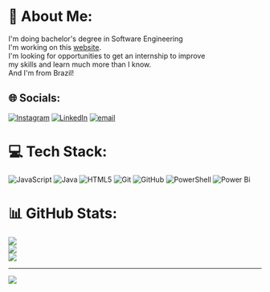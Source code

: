 # 💫 About Me:
I'm doing bachelor's degree in Software Engineering<br>
I'm working on this <a href="https://zelfine-website.vercel.app/" target ="_blank">website</a>.<br>
I'm looking for opportunities to get an internship to improve <br>my skills and learn much more than I know.<br>
And I'm from Brazil!

## 🌐 Socials:
[![Instagram](https://img.shields.io/badge/Instagram-%23E4405F.svg?logo=Instagram&logoColor=white)](https://instagram.com/luizcaetanosl) [![LinkedIn](https://img.shields.io/badge/LinkedIn-%230077B5.svg?logo=linkedin&logoColor=white)](https://linkedin.com/in/luiz-caetano) [![email](https://img.shields.io/badge/Email-D14836?logo=gmail&logoColor=white)](mailto:luizeduardosilvacaetano@gmail.com) 

# 💻 Tech Stack:
![JavaScript](https://img.shields.io/badge/javascript-%23323330.svg?style=for-the-badge&logo=javascript&logoColor=%23F7DF1E) ![Java](https://img.shields.io/badge/java-%23ED8B00.svg?style=for-the-badge&logo=openjdk&logoColor=white) ![HTML5](https://img.shields.io/badge/html5-%23E34F26.svg?style=for-the-badge&logo=html5&logoColor=white) ![Git](https://img.shields.io/badge/git-%23F05033.svg?style=for-the-badge&logo=git&logoColor=white) ![GitHub](https://img.shields.io/badge/github-%23121011.svg?style=for-the-badge&logo=github&logoColor=white) ![PowerShell](https://img.shields.io/badge/PowerShell-%235391FE.svg?style=for-the-badge&logo=powershell&logoColor=white) ![Power Bi](https://img.shields.io/badge/power_bi-F2C811?style=for-the-badge&logo=powerbi&logoColor=black)
# 📊 GitHub Stats:
![](https://github-readme-stats.vercel.app/api?username=luizindsc&theme=dark&hide_border=true&include_all_commits=false&count_private=false)<br/>
![](https://nirzak-streak-stats.vercel.app/?user=luizindsc&theme=dark&hide_border=true)<br/>
![](https://github-readme-stats.vercel.app/api/top-langs/?username=luizindsc&theme=dark&hide_border=true&include_all_commits=false&count_private=false&layout=compact)

---
[![](https://visitcount.itsvg.in/api?id=luizindsc&icon=0&color=0)](https://visitcount.itsvg.in)

<!-- Proudly created with GPRM ( https://gprm.itsvg.in ) -->
